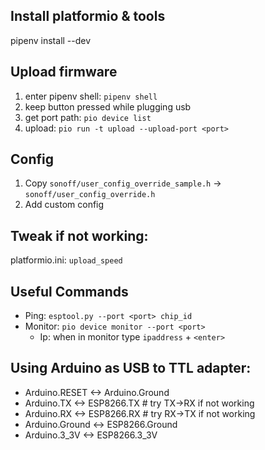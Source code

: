 ## Install platformio & tools
pipenv install --dev

## Upload firmware
1. enter pipenv shell: `pipenv shell`
2. keep button pressed while plugging usb
3. get port path: `pio device list`
4. upload: `pio run -t upload --upload-port <port>`

## Config
1. Copy `sonoff/user_config_override_sample.h` -> `sonoff/user_config_override.h`
2. Add custom config

## Tweak if not working:
platformio.ini: `upload_speed`

## Useful Commands
* Ping: `esptool.py --port <port> chip_id`
* Monitor: `pio device monitor --port <port>`
  - Ip: when in monitor type `ipaddress` + `<enter>`

## Using Arduino as USB to TTL adapter:

* Arduino.RESET <-> Arduino.Ground
* Arduino.TX <-> ESP8266.TX # try TX->RX if not working
* Arduino.RX <-> ESP8266.RX # try RX->TX if not working
* Arduino.Ground <-> ESP8266.Ground
* Arduino.3_3V <-> ESP8266.3_3V
